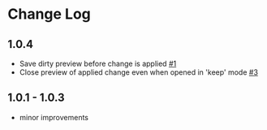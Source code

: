 # Change Log

## 1.0.4

- Save dirty preview before change is applied [#1](https://github.com/tis-gmbh/vscode-migrate/issues/1)
- Close preview of applied change even when opened in 'keep' mode [#3](https://github.com/tis-gmbh/vscode-migrate/issues/3)

## 1.0.1 - 1.0.3

- minor improvements
